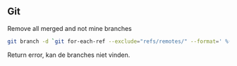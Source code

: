 ## Git

Remove all merged and not mine branches
```bash
git branch -d `git for-each-ref --exclude="refs/remotes/" --format=' %(authorname) %09 %(refname)' --sort=authorname --merged | egrep -v "(^\*|main|master|accept|develop|HEAD|tags)" | egrep -v "(Vincent Radstake|vincent-paqt)"`
```
Return error, kan de branches niet vinden. 
